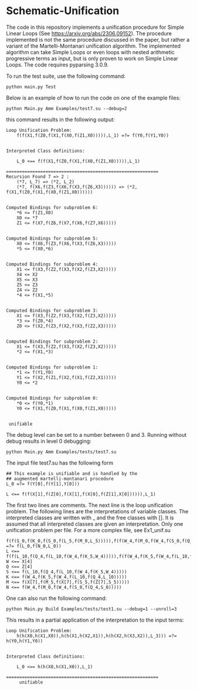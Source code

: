 # Schematic-Unification
The code in this repository implements a unification procedure for Simple Linear Loops (See https://arxiv.org/abs/2306.09152). The procedure implemented is not the same procedure discussed in the paper, but rather a variant of the Martelli-Montanari unification algorithm. The implemented algorithm can take Simple Loops or even loops with nested arithmetic progressive terms as input, but is only proven to work on Simple Linear Loops. The code requires pyparsing 3.0.9. 


To run the test suite, use the following command:

	python main.py Test

Below is an example of how to run the code on one of the example files: 

	python Main.py Amm Examples/test7.su --debug=2

this command results in the following output:

	Loop Unification Problem:
		f(f(X1,f(Z0,f(X1,f(X0,f(Z1,X0))))),L_1) =?= f(Y0,f(Y1,Y0))


	Interpreted Class definitions:

		L_0 <== f(f(X1,f(Z0,f(X1,f(X0,f(Z1,X0))))),L_1)

	==========================================================
	Recursion Found 7 => 2 :
		(*7, L_7) => (*2, L_2)
		(*7, f(X6,f(Z3,f(X6,f(X3,f(Z6,X3)))))) => (*2, f(X1,f(Z0,f(X1,f(X0,f(Z1,X0))))))


	Computed Bindings for subproblem 6:
		*6 <= f(Z1,X0)
		X0 <= *7
		Z1 <= f(X7,f(Z6,f(X7,f(X6,f(Z7,X6)))))


	Computed Bindings for subproblem 5:
		X0 <= f(X6,f(Z3,f(X6,f(X3,f(Z6,X3)))))
		*5 <= f(X0,*6)


	Computed Bindings for subproblem 4:
		X1 <= f(X3,f(Z2,f(X3,f(X2,f(Z3,X2)))))
		X4 <= X2
		X5 <= X3
		Z5 <= Z3
		Z4 <= Z2
		*4 <= f(X1,*5)


	Computed Bindings for subproblem 3:
		X1 <= f(X3,f(Z2,f(X3,f(X2,f(Z3,X2)))))
		*3 <= f(Z0,*4)
		Z0 <= f(X2,f(Z3,f(X2,f(X3,f(Z2,X3)))))


	Computed Bindings for subproblem 2:
		X1 <= f(X3,f(Z2,f(X3,f(X2,f(Z3,X2)))))
		*2 <= f(X1,*3)


	Computed Bindings for subproblem 1:
		*1 <= f(Y1,Y0)
		Y1 <= f(X2,f(Z1,f(X2,f(X1,f(Z2,X1)))))
		Y0 <= *2


	Computed Bindings for subproblem 0:
		*0 <= f(Y0,*1)
		Y0 <= f(X1,f(Z0,f(X1,f(X0,f(Z1,X0)))))


	 unifiable


The debug level can be set to a number between 0 and 3. Running without debug results in level 0 debugging:

	python Main.py Amm Examples/tests/test7.su 

The input file test7.su has the following form 

	## This example is unifiable and is handled by the
	## augmented martelli-montanari procedure
	L_0 =?= f(Y[0],f(Y[1],Y[0]))

	L <== f(f(X[1],f(Z[0],f(X[1],f(X[0],f(Z[1],X[0]))))),L_1)

The first two lines are comments. The next line is the loop unification problem. The following lines are the 
interpretations of variable classes. The interpreted classes are written with _ and
the free classes with []. It is assumed that all interpreted classes are given an 
interpretation. Only one unification problem per file. For a more complex file, see Ex1_unif.su

	f(f(S_0,f(K_0,f(S_0,f(L_5,f(M_0,L_5))))),f(f(W_4,f(M_0,f(W_4,f(S_0,f(Q_4,S_0))))),L_0)) =?= f(L_0,f(N_0,L_0))
	L <== f(f(L_10,f(Q_4,f(L_10,f(W_4,f(K_5,W_4))))),f(f(W_4,f(K_5,f(W_4,f(L_10,f(Q_4,L_10))))),f(f(L_10,f(Q_4,f(L_10,f(W_4,f(K_5,W_4))))),f(f(S_5,f(K_5,f(S_5,f(L_10,f(M_5,L_10))))),f(f(X[7],f(M_5,f(X[7],f(S_5,f(Z[7],S_5))))),L_5)))))
	W <== X[4]
	Q <== Z[4]
	S <== f(L_10,f(Q_4,f(L_10,f(W_4,f(K_5,W_4)))))
	K <== f(W_4,f(K_5,f(W_4,f(L_10,f(Q_4,L_10)))))
	M <== f(X[7],f(M_5,f(X[7],f(S_5,f(Z[7],S_5)))))
	N <== f(W_4,f(M_0,f(W_4,f(S_0,f(Q_4,S_0)))))

One can also run the following command:

	python Main.py Build Examples/tests/test1.su --debug=1 --unroll=3

This results in a partial application of the interpretation to the input terms:

	Loop Unification Problem:
		h(h(X0,h(X1,X0)),h(h(X1,h(X2,X1)),h(h(X2,h(X3,X2)),L_3))) =?= h(Y0,h(Y1,Y0))


	Interpreted Class definitions:

		L_0 <== h(h(X0,h(X1,X0)),L_1)

	==========================================================
		 unifiable
